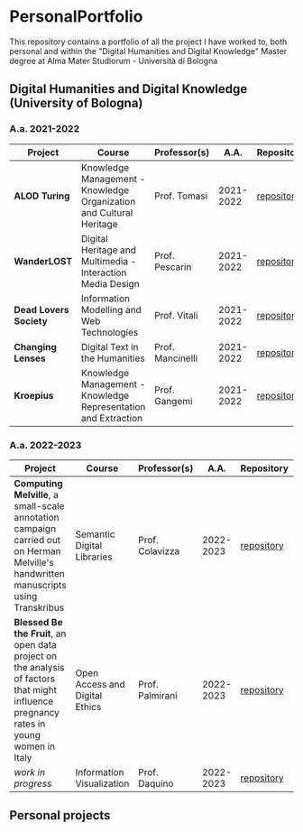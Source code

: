 # PersonalPortfolio
This repository contains a portfolio of all the project I have worked to, both personal and within the "Digital Humanities and Digital Knowledge" Master degree at Alma Mater Studiorum - Università di Bologna

## Digital Humanities and Digital Knowledge (University of Bologna)
### A.a. 2021-2022
Project | Course | Professor(s) | A.A. | Repository | Website
--- | --- | --- | --- | --- | ---
**ALOD Turing** | Knowledge Management - Knowledge Organization and Cultural Heritage | Prof. Tomasi | 2021-2022 | [repository](https://github.com/AMT-legacy/ALODTuring) | [website](https://amt-legacy.github.io/ALODTuring/)
**WanderLOST** | Digital Heritage and Multimedia - Interaction Media Design | Prof. Pescarin | 2021-2022 | [repository](https://github.com/GinevraBotto/WanderLost) | [design brief](https://github.com/GinevraBotto/WanderLost/blob/main/WL_DesignBrief.pdf)
**Dead Lovers Society** | Information Modelling and Web Technologies | Prof. Vitali | 2021-2022 | [repository](https://github.com/deadloversociety/imwt22) | [website](https://deadloversociety.github.io/imwt22/)
**Changing Lenses** | Digital Text in the Humanities | Prof. Mancinelli | 2021-2022 | [repository](https://github.com/digiMof/gbggold) | [website](https://digimof.github.io/gbggold/)
**Kroepius** | Knowledge Management - Knowledge Representation and Extraction | Prof. Gangemi | 2021-2022 | [repository](https://github.com/digiMof/keGropius) | [website](https://digimof.github.io/keGropius/)

### A.a. 2022-2023
Project | Course | Professor(s) | A.A. | Repository | Website
--- | --- | --- | --- | --- | --- 
**Computing Melville**, a small-scale annotation campaign carried out on Herman Melville's handwritten manuscripts using Transkribus | Semantic Digital Libraries | Prof. Colavizza | 2022-2023 | [repository](https://github.com/OrsolaMBorrini/ComputingMelville) | [website](https://orsolamborrini.github.io/ComputingMelville/)
**Blessed Be the Fruit**, an open data project on the analysis of factors that might influence pregnancy rates in young women in Italy | Open Access and Digital Ethics | Prof. Palmirani | 2022-2023 | [repository](https://github.com/OrsolaMBorrini/blessedfruit) | [website](https://orsolamborrini.github.io/blessedfruit/)
*work in progress* | Information Visualization | Prof. Daquino | 2022-2023 | [repository]() | [website]()

## Personal projects
